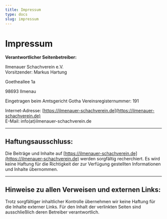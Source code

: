 ```yaml
---
title: Impressum    
type: docs
slug: impressum
---
```


# Impressum

**Verantwortlicher Seitenbetreiber:**

Ilmenauer Schachverein e.V.  
Vorsitzender: Markus Hartung  

Goetheallee 1a  

98693 Ilmenau  

Eingetragen beim Amtsgericht Gotha Vereinsregisternummer: 191  

Internet-Adresse: [https://ilmenauer-schachverein.de](https://ilmenauer-schachverein.de)  
E-Mail: info(at)ilmenauer-schachverein.de  

---

## Haftungsausschluss:

Die Beiträge und Inhalte auf [https://ilmenauer-schachverein.de](https://ilmenauer-schachverein.de) werden sorgfältig recherchiert. Es wird keine Haftung für die Richtigkeit der zur Verfügung gestellten Informationen und Inhalte übernommen.

---

## Hinweise zu allen Verweisen und externen Links:

Trotz sorgfältiger inhaltlicher Kontrolle übernehmen wir keine Haftung für die Inhalte externer Links. Für den Inhalt der verlinkten Seiten sind ausschließlich deren Betreiber verantwortlich.
